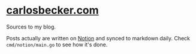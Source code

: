 # [carlosbecker.com](https://carlosbecker.com)

Sources to my blog.

Posts actually are written on [Notion](https://notion.so) and synced to markdown
daily. Check `cmd/notion/main.go` to see how it's done.

